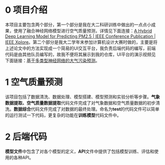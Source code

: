 # 0 项目介绍

本项目主要包含两个部分，第一个部分是我在大二科研训练中做出的一点点小成果，使用了融合神经网络模型进行空气质量预测，详情见下面连接：[A Hybrid Deep Learning Model for Predicting PM2.5 | IEEE Conference Publication | IEEE Xplore](https://ieeexplore.ieee.org/document/9778520)。第二个部分是我大二学年末参加计算机设计大赛时做的，主要是将上述论文中的方法实现成一个简易的UI交互平台，我负责后端代码的编写，前端代码是由其他队员编写的，故我不便将其展示到我的仓库，UI平台的演示视频见下面链接：[基于多类型神经网络的大气污染预测](https://www.bilibili.com/video/BV1fu4y1X7BS/)。

# 1 空气质量预测

该项目包括了数据清洗、数据处理、模型搭建、模型预测和实验分析等步骤。**气象数据提取、空气质量数据提取**代码文件完成了对气象数据和空气质量数据的初步清洗。**数据综合**代码文件完成了对数据的最终处理。命名为**test**的代码文件可以简单的运行测试一下代码，更复杂的功能在**训练模型**代码文件中。

# 2 后端代码

**模型文件**中包含了对各个模型的定义，**API**文件中提供了包括模型训练、评估和使用的各种API。


